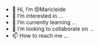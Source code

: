 - 👋 Hi, I’m @Maricleide
- 👀 I’m interested in ...
- 🌱 I’m currently learning ...
- 💞️ I’m looking to collaborate on ...
- 📫 How to reach me ...

<!---
Maricleide/Maricleide is a ✨ special ✨ repository because its `README.md` (this file) appears on your GitHub profile.
You can click the Preview link to take a look at your changes.
--->
